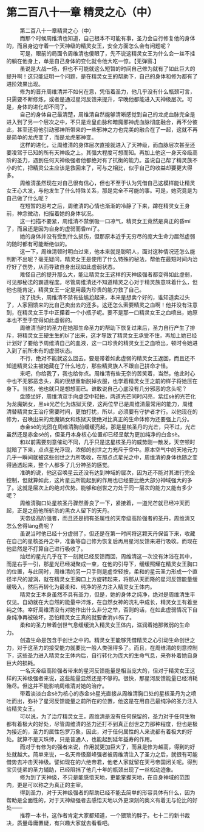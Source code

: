 <h1>第二百八十一章 精灵之心（中）</h1>
<div id="content">&nbsp&nbsp&nbsp&nbsp&nbsp&nbsp&nbsp&nbsp
 第二百八十一章精灵之心（中）
 <br/>&nbsp&nbsp&nbsp&nbsp&nbsp&nbsp&nbsp&nbsp
 而那个时候周维清也知道，自己根本不可能有事，圣力会自行修复他的身体的，而且身边守着一个天神级的精灵女王，安全方面怎么会有问题呢？
 <br/>&nbsp&nbsp&nbsp&nbsp&nbsp&nbsp&nbsp&nbsp
 可是，眼前的局面令周维清也傻眼了，先不说这精灵女王为什么会一丝不挂的躺在他身上，单是自己身体的变化就令他大吃一惊。【无弹窗.】
 <br/>&nbsp&nbsp&nbsp&nbsp&nbsp&nbsp&nbsp&nbsp
 虽说是大战一场，但也不可能就这么短暂的时间自己修为就有了如此巨大的提升啊！这只能证明一个问题，是在精灵女王的帮助下，自己的身体和修为都有了进阶效果出现。
 <br/>&nbsp&nbsp&nbsp&nbsp&nbsp&nbsp&nbsp&nbsp
 修为的晋升周维清并不如何在意，凭借着圣力，他几乎没有什么瓶颈可言，只需要不断修炼，或者是通过星河反馈来提升，早晚他都能进入天神级层次。可是，身体的进化却不同了。
 <br/>&nbsp&nbsp&nbsp&nbsp&nbsp&nbsp&nbsp&nbsp
 自己的身体自己最清楚，周维清自然能够清晰感觉到自己的龙虎血脉完全是进入到了另一个层次之中，不只是龙皇血脉和暗魔邪神虎血脉彻底融合，再不分彼此，甚至还将他引动邪神所带来的一些邪神之力也完美的融合在了一起，这就不再是简单的龙虎变了，而是龙虎邪神变。
 <br/>&nbsp&nbsp&nbsp&nbsp&nbsp&nbsp&nbsp&nbsp
 这样的进化，让周维清的身体层次直接就进入了天神级，而血脉层次甚至还要凌驾于已知的所有天神级之上。其强大程度可想而知。再加上他这一身天帝级高阶的圣力，遇到任何天神级强者他都绝对有了抗衡的能力。虽说自己帮了精灵族不小的忙，把精灵公主应该是救回来了，可与之相比，似乎自己的收益却要更大得多。
 <br/>&nbsp&nbsp&nbsp&nbsp&nbsp&nbsp&nbsp&nbsp
 周维清虽然现在对自己很有信心，但也不至于认为凭借自己这模样能让精灵女王心大发，与他发生了什么特殊关系，那是完全不可能的事。可是，她究竟是为自己做了什么呢？
 <br/>&nbsp&nbsp&nbsp&nbsp&nbsp&nbsp&nbsp&nbsp
 在短暂的思考之后，周维清的心情也渐渐的冷静了下来，蹲在精灵女王身前，神念微动，扫描着她的身体状况。
 <br/>&nbsp&nbsp&nbsp&nbsp&nbsp&nbsp&nbsp&nbsp
 这一扫描不要紧，周维清不禁倒吸一口凉气，精灵女王竟然是真正的昏mí了，而且还是因为自身的虚弱而昏mí了。
 <br/>&nbsp&nbsp&nbsp&nbsp&nbsp&nbsp&nbsp&nbsp
 她的身体并没有受到什么损伤，但那原本近乎无穷尽的庞大生命力居然虚弱的随时都有可能断绝似的。
 <br/>&nbsp&nbsp&nbsp&nbsp&nbsp&nbsp&nbsp&nbsp
 这一下，周维清顿时明白过来，他本来就是聪明人，面对这种情况还怎么能判断不出呢？毫无疑问，精灵女王是使用了什么特殊的秘法，帮他在最短时间内治疗好了伤势，从而导致自身出现如此虚弱状态。
 <br/>&nbsp&nbsp&nbsp&nbsp&nbsp&nbsp&nbsp&nbsp
 难怪自己的提升那么大，能让精灵女王这样的天神级强者都变得如此虚弱，可见那秘法的霸道程度。尽管周维清还不知道精灵之心对于精灵族意味着什么，但他也能肯定，精灵女王一定是用最为珍贵的能力救了自己。
 <br/>&nbsp&nbsp&nbsp&nbsp&nbsp&nbsp&nbsp&nbsp
 挠了挠头，周维清不禁有些尴尬起来，本来是想卖个好的，谁知道卖过头了，人家回馈来的比自己卖出去的还多。这还怎么索要精灵之血啊！他并没有注意到，在精灵女王手中正攥着一个小瓶子呢。要不是那一口精灵女王之血喷出，她原本也不至于变得如此虚弱的。
 <br/>&nbsp&nbsp&nbsp&nbsp&nbsp&nbsp&nbsp&nbsp
 周维清当时的圣力在她那生命圣力的帮助下恢复过来后，圣力自行产生了排斥，将精灵女王硬生生的bī了出来，这才导致了精灵女王承受不住，再加上她已经计划好了要给予周维清自己的血液，这一口珍贵的精灵女王之血喷出，顿时令她进入到了前所未有的虚弱状态。
 <br/>&nbsp&nbsp&nbsp&nbsp&nbsp&nbsp&nbsp&nbsp
 不行，绝对不能就这么回去。要是带着如此虚弱的精灵女王返回，而且还不知道精灵公主被她藏在了什么地方，那些精灵族人不跟自己拼命才怪。
 <br/>&nbsp&nbsp&nbsp&nbsp&nbsp&nbsp&nbsp&nbsp
 来吧，你给我了，我也给你点。周维清有些无奈的苦笑着，当然，他此时心中也不无邪恶念头，真的很想重新脱掉衣服，也学着精灵女王之前的样子将她压在身下。当然，他也就只是想想而已。谁敢说自己心底没有几分邪恶的念头呢？
 <br/>&nbsp&nbsp&nbsp&nbsp&nbsp&nbsp&nbsp&nbsp
 盘膝坐好，周维清双手向虚空中轻拍，两道光芒同时闪亮，紫红sè的光芒化为龙魔娲女，黑sè光芒化为炼狱天使，这两位早已是周维清最常用的能力，周维清替精灵女王治疗需要时间，更怕打扰，所以，必须要有守护者才行。以他现在的修为，召唤出来的龙魔娲女和炼狱天使绝对比真正的生命体修为还要强上几分。
 <br/>&nbsp&nbsp&nbsp&nbsp&nbsp&nbsp&nbsp&nbsp
 赤金sè的光团在周维清胸前缓缓亮起，那是星核圣丹的光芒，只不过，光芒虽然还是赤金sè的，但圣丹本身核心位置却已经呈献为更加纯净的白金sè。
 <br/>&nbsp&nbsp&nbsp&nbsp&nbsp&nbsp&nbsp&nbsp
 和以前需要刻意催动不同，几乎只是这星核圣丹的威势刚一散发，天空顿时就暗了下来，点点星光浮现，浓郁的创世之力充斥于空中。原本空气中的天地元力几乎一瞬间就被这些创世之力所吸收，在那点点星光之中，周维清的身体也随之变得通透起来，整个人都多了几分神圣的感觉。
 <br/>&nbsp&nbsp&nbsp&nbsp&nbsp&nbsp&nbsp&nbsp
 准确的说，他这召唤星云还没有达到神域的层次，因为还不能对其进行完全控制，但就算如此，这片星云所能起到的作用也已经要比绝大部分神域强大的多了。这就是层次上的绝对优势。能够和创世之力处于同一层次的能力又能有多少呢？
 <br/>&nbsp&nbsp&nbsp&nbsp&nbsp&nbsp&nbsp&nbsp
 周维清胸口处星核圣丹骤然善良了一下，紧接着，一道光芒就已经冲天而起，正是之前他所斩杀的黑衣人留下的天丹。
 <br/>&nbsp&nbsp&nbsp&nbsp&nbsp&nbsp&nbsp&nbsp
 天帝级高阶强者，而且还是拥有圣属性的天帝级高阶强者的圣丹，周维清又怎么舍得làng费呢？
 <br/>&nbsp&nbsp&nbsp&nbsp&nbsp&nbsp&nbsp&nbsp
 虽说当时他已经十分虚弱了，但还是在第一时间将这颗天丹保留下来，收藏在自己的星核圣丹之中，准备等自己修为恢复后再用星河反馈来进行吸收。而现在他显然是不打算自己进行吸收了。
 <br/>&nbsp&nbsp&nbsp&nbsp&nbsp&nbsp&nbsp&nbsp
 灿烂的星光几乎在下一刻就已经反馈而回，周维清这一次没有沐浴在其中，而是右手一引，那星光已经凝聚成一束，在他的引导下，缓缓照耀在精灵女王胸口的位置，与此同时，周维清的另一只手则是虚空轻按，柔和的星云圣力形成一个直径半尺的漩涡，就在精灵女王胸口上方旋转起来，将那从天而降的星河反馈能量缓缓吸入，然后再转化为最柔和、纯净的圣力注入精灵女王体内。
 <br/>&nbsp&nbsp&nbsp&nbsp&nbsp&nbsp&nbsp&nbsp
 精灵女王本身虽然不具有圣力，但是，她的身体之纯净，绝对是周维清生平仅见。自幼就在大自然的能量中淬炼，在自然女神的洗礼中成长，精灵女王有着至纯之体。幸好周维清没有对她作出什么非分之举，否则的话，在如此虚弱情况下自身纯净再被破坏，恐怕精灵女王真的就要香消yù殒了。
 <br/>&nbsp&nbsp&nbsp&nbsp&nbsp&nbsp&nbsp&nbsp
 柔和的圣力带着创世气息缓缓流入精灵女王体内，滋润着她那微弱的生命力。
 <br/>&nbsp&nbsp&nbsp&nbsp&nbsp&nbsp&nbsp&nbsp
 创造生命是包含于创世之中的。精灵女王能够凭借精灵之心引动生命创世之力，对于这圣力的接受能力就要比一般人类强得多了。而且，在周维清的刻意控制下，这些圣力进入精灵女王体内后，自行转化为庞大的生命气息，来弥补着她自身巨大的损耗。
 <br/>&nbsp&nbsp&nbsp&nbsp&nbsp&nbsp&nbsp&nbsp
 一名天帝级高阶强者带来的星河反馈能量是相当庞大的，但对于精灵女王这样的天神级强者来说，这些能量显然还是不够的。很快，那星河反馈能量已经消耗殆尽。但这并不能影响周维清对她的治疗。
 <br/>&nbsp&nbsp&nbsp&nbsp&nbsp&nbsp&nbsp&nbsp
 带着淡淡白金sè为核心的赤金sè星光直接从周维清胸口处的星核圣丹为之喷吐而出，弥补了星河反馈能量之前所在的位置，他这是在用自己最纯净的圣力注入给精灵女王。
 <br/>&nbsp&nbsp&nbsp&nbsp&nbsp&nbsp&nbsp&nbsp
 可以说，为了治疗精灵女王，周维清是没有任何保留的，圣力对于任何生物都有着极大的好处，尽管周维清的圣力还打不到真正创世之力那种程度，但也是极为接近的，圣力的属性包罗万象，因此，对于任何属性的人来说都有着极大的好处。就算不是天珠师，只是普通人，也能起到延年益寿的作用。
 <br/>&nbsp&nbsp&nbsp&nbsp&nbsp&nbsp&nbsp&nbsp
 而对于有修为的强者来说，作用就更加巨大了，而且是修为越高，得到的好处就越大。简单来说，一名天帝级巅峰强者被周维清注入了圣力之后，就很有可能借势去冲击天神级。譬如现在的六绝帝君，他老人家就留在天弓帝国闭关呢。得到宝贝徒弟的圣力辅助，已经阻挡了他几十年的瓶颈出现了一丝松动迹象。
 <br/>&nbsp&nbsp&nbsp&nbsp&nbsp&nbsp&nbsp&nbsp
 修为到了天神级，不只是能感悟天地，更能掌握天地，在自身神域的范围内，更是可以称之为真正的主宰。
 <br/>&nbsp&nbsp&nbsp&nbsp&nbsp&nbsp&nbsp&nbsp
 得到圣力，对于天神级强者的帮助已经不能去简单的形容具体有什么，因为帮助是全面性的，对于天神级强者去感悟天地以外更深刻的奥义有着无与伦比的好处——
 <br/>&nbsp&nbsp&nbsp&nbsp&nbsp&nbsp&nbsp&nbsp
 推荐一本书，这作者肯定大家都知道，一个猥琐的胖子。七十二的新书裁决，质量毋庸置疑，有兴趣大家就去看看吧。
 <br/>&nbsp&nbsp&nbsp&nbsp&nbsp&nbsp&nbsp&nbsp
 <br/>&nbsp&nbsp&nbsp&nbsp&nbsp&nbsp&nbsp&nbsp
</div>
